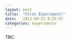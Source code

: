 ```yaml
---
layout: post
title:  "First Experiment!"
date:   2013-08-21 8:25:57
categories: experiments
---
```


TBC